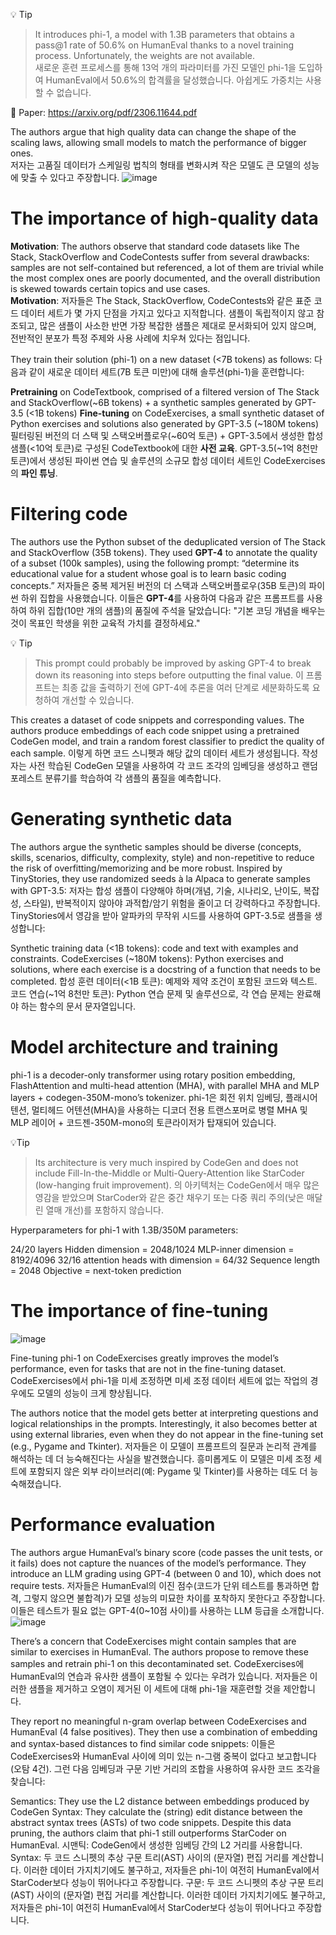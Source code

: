 
💡 Tip
> It introduces phi-1, a model with 1.3B parameters that obtains a pass@1 rate of 50.6% on HumanEval thanks to a novel training process. Unfortunately, the weights are not available.  
새로운 훈련 프로세스를 통해 13억 개의 파라미터를 가진 모델인 phi-1을 도입하여 HumanEval에서 50.6%의 합격률을 달성했습니다. 아쉽게도 가중치는 사용할 수 없습니다.


📝 Paper: https://arxiv.org/pdf/2306.11644.pdf

The authors argue that high quality data can change the shape of the scaling laws, allowing small models to match the performance of bigger ones.  
저자는 고품질 데이터가 스케일링 법칙의 형태를 변화시켜 작은 모델도 큰 모델의 성능에 맞출 수 있다고 주장합니다.
![image](https://github.com/SonWY2/paper_caputred_images_repo/assets/36894403/3bc8b10b-13bc-4f40-96f2-c5a4c014e37c)



# The importance of high-quality data


**Motivation**: The authors observe that standard code datasets like The Stack, StackOverflow and CodeContests suffer from several drawbacks: samples are not self-contained but referenced, a lot of them are trivial while the most complex ones are poorly documented, and the overall distribution is skewed towards certain topics and use cases.  
**Motivation**: 저자들은 The Stack, StackOverflow, CodeContests와 같은 표준 코드 데이터 세트가 몇 가지 단점을 가지고 있다고 지적합니다. 샘플이 독립적이지 않고 참조되고, 많은 샘플이 사소한 반면 가장 복잡한 샘플은 제대로 문서화되어 있지 않으며, 전반적인 분포가 특정 주제와 사용 사례에 치우쳐 있다는 점입니다.


They train their solution (phi-1) on a new dataset (<7B tokens) as follows:
다음과 같이 새로운 데이터 세트(7B 토큰 미만)에 대해 솔루션(phi-1)을 훈련합니다:


**Pretraining** on CodeTextbook, comprised of a filtered version of The Stack and StackOverflow(~6B tokens) + a synthetic samples generated by GPT-3.5 (<1B tokens)
**Fine-tuning** on CodeExercises, a small synthetic dataset of Python exercises and solutions also generated by GPT-3.5 (~180M tokens)
필터링된 버전의 더 스택 및 스택오버플로우(~60억 토큰) + GPT-3.5에서 생성한 합성 샘플(<10억 토큰)로 구성된 CodeTextbook에 대한 **사전 교육**.
GPT-3.5(~1억 8천만 토큰)에서 생성된 파이썬 연습 및 솔루션의 소규모 합성 데이터 세트인 CodeExercises의 **파인 튜닝**.




# Filtering code
The authors use the Python subset of the deduplicated version of The Stack and StackOverflow (35B tokens). They used **GPT-4** to annotate the quality of a subset (100k samples), using the following prompt: “determine its educational value for a student whose goal is to learn basic coding concepts.”
저자들은 중복 제거된 버전의 더 스택과 스택오버플로우(35B 토큰)의 파이썬 하위 집합을 사용했습니다. 이들은 **GPT-4**를 사용하여 다음과 같은 프롬프트를 사용하여 하위 집합(10만 개의 샘플)의 품질에 주석을 달았습니다: "기본 코딩 개념을 배우는 것이 목표인 학생을 위한 교육적 가치를 결정하세요."


💡 Tip
> This prompt could probably be improved by asking GPT-4 to break down its reasoning into steps before outputting the final value.
> 이 프롬프트는 최종 값을 출력하기 전에 GPT-4에 추론을 여러 단계로 세분화하도록 요청하여 개선할 수 있습니다.

This creates a dataset of code snippets and corresponding values. The authors produce embeddings of each code snippet using a pretrained CodeGen model, and train a random forest classifier to predict the quality of each sample.
이렇게 하면 코드 스니펫과 해당 값의 데이터 세트가 생성됩니다. 작성자는 사전 학습된 CodeGen 모델을 사용하여 각 코드 조각의 임베딩을 생성하고 랜덤 포레스트 분류기를 학습하여 각 샘플의 품질을 예측합니다.

# Generating synthetic data
The authors argue the synthetic samples should be diverse (concepts, skills, scenarios, difficulty, complexity, style) and non-repetitive to reduce the risk of overfitting/memorizing and be more robust. Inspired by TinyStories, they use randomized seeds à la Alpaca to generate samples with GPT-3.5:
저자는 합성 샘플이 다양해야 하며(개념, 기술, 시나리오, 난이도, 복잡성, 스타일), 반복적이지 않아야 과적합/암기 위험을 줄이고 더 강력하다고 주장합니다. TinyStories에서 영감을 받아 알파카의 무작위 시드를 사용하여 GPT-3.5로 샘플을 생성합니다:


Synthetic training data (<1B tokens): code and text with examples and constraints.
CodeExercises (~180M tokens): Python exercises and solutions, where each exercise is a docstring of a function that needs to be completed.
합성 훈련 데이터(<1B 토큰): 예제와 제약 조건이 포함된 코드와 텍스트.
코드 연습(~1억 8천만 토큰): Python 연습 문제 및 솔루션으로, 각 연습 문제는 완료해야 하는 함수의 문서 문자열입니다.

# Model architecture and training
phi-1 is a decoder-only transformer using rotary position embedding, FlashAttention and multi-head attention (MHA), with parallel MHA and MLP layers + codegen-350M-mono’s tokenizer.
phi-1은 회전 위치 임베딩, 플래시어텐션, 멀티헤드 어텐션(MHA)을 사용하는 디코더 전용 트랜스포머로 병렬 MHA 및 MLP 레이어 + 코드젠-350M-mono의 토큰라이저가 탑재되어 있습니다.

💡Tip
> Its architecture is very much inspired by CodeGen and does not include Fill-In-the-Middle or Multi-Query-Attention like StarCoder (low-hanging fruit improvement).
>의 아키텍처는 CodeGen에서 매우 많은 영감을 받았으며 StarCoder와 같은 중간 채우기 또는 다중 쿼리 주의(낮은 매달린 열매 개선)를 포함하지 않습니다.


Hyperparameters for phi-1 with 1.3B/350M parameters:

24/20 layers
Hidden dimension = 2048/1024
MLP-inner dimension = 8192/4096
32/16 attention heads with dimension = 64/32
Sequence length = 2048
Objective = next-token prediction


# The importance of fine-tuning
![image](https://github.com/SonWY2/paper_caputred_images_repo/assets/36894403/05e4d8c3-26b6-44ee-9a42-fac4d0646462)


Fine-tuning phi-1 on CodeExercises greatly improves the model’s performance, even for tasks that are not in the fine-tuning dataset.
CodeExercises에서 phi-1을 미세 조정하면 미세 조정 데이터 세트에 없는 작업의 경우에도 모델의 성능이 크게 향상됩니다.

The authors notice that the model gets better at interpreting questions and logical relationships in the prompts. Interestingly, it also becomes better at using external libraries, even when they do not appear in the fine-tuning set (e.g., Pygame and Tkinter).
저자들은 이 모델이 프롬프트의 질문과 논리적 관계를 해석하는 데 더 능숙해진다는 사실을 발견했습니다. 흥미롭게도 이 모델은 미세 조정 세트에 포함되지 않은 외부 라이브러리(예: Pygame 및 Tkinter)를 사용하는 데도 더 능숙해졌습니다.


# Performance evaluation
The authors argue HumanEval’s binary score (code passes the unit tests, or it fails) does not capture the nuances of the model’s performance. They introduce an LLM grading using GPT-4 (between 0 and 10), which does not require tests.
저자들은 HumanEval의 이진 점수(코드가 단위 테스트를 통과하면 합격, 그렇지 않으면 불합격)가 모델 성능의 미묘한 차이를 포착하지 못한다고 주장합니다. 이들은 테스트가 필요 없는 GPT-4(0~10점 사이)를 사용하는 LLM 등급을 소개합니다.
![image](https://github.com/SonWY2/paper_caputred_images_repo/assets/36894403/c6f96e01-d77c-47cf-9082-fce895d221a8)



There’s a concern that CodeExercises might contain samples that are similar to exercises in HumanEval. The authors propose to remove these samples and retrain phi-1 on this decontaminated set.
CodeExercises에 HumanEval의 연습과 유사한 샘플이 포함될 수 있다는 우려가 있습니다. 저자들은 이러한 샘플을 제거하고 오염이 제거된 이 세트에 대해 phi-1을 재훈련할 것을 제안합니다.

They report no meaningful n-gram overlap between CodeExercises and HumanEval (4 false positives). They then use a combination of embedding and syntax-based distances to find similar code snippets:
이들은 CodeExercises와 HumanEval 사이에 의미 있는 n-그램 중복이 없다고 보고합니다(오탐 4건). 그런 다음 임베딩과 구문 기반 거리의 조합을 사용하여 유사한 코드 조각을 찾습니다:


Semantics: They use the L2 distance between embeddings produced by CodeGen
Syntax: They calculate the (string) edit distance between the abstract syntax trees (ASTs) of two code snippets.
Despite this data pruning, the authors claim that phi-1 still outperforms StarCoder on HumanEval.
시맨틱: CodeGen에서 생성한 임베딩 간의 L2 거리를 사용합니다.
Syntax: 두 코드 스니펫의 추상 구문 트리(AST) 사이의 (문자열) 편집 거리를 계산합니다.
이러한 데이터 가지치기에도 불구하고, 저자들은 phi-1이 여전히 HumanEval에서 StarCoder보다 성능이 뛰어나다고 주장합니다.
구문: 두 코드 스니펫의 추상 구문 트리(AST) 사이의 (문자열) 편집 거리를 계산합니다.
이러한 데이터 가지치기에도 불구하고, 저자들은 phi-1이 여전히 HumanEval에서 StarCoder보다 성능이 뛰어나다고 주장합니다.
